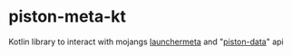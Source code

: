 # piston-meta-kt
Kotlin library to interact with mojangs [launchermeta](https://launchermeta.mojang.com/mc/game/version_manifest_v2.json) and "[piston-data](https://piston-meta.mojang.com/v1/packages/68cded4616fba9fbefb3f895033c261126c5f89c/1.19.2.json)" api
